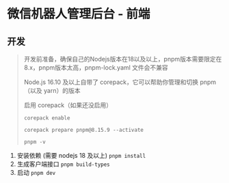 # 微信机器人管理后台 - 前端

## 开发

> 开发前准备，确保自己的Nodejs版本在18以及以上，pnpm版本需要限定在8.x，pnpm版本太高，pnpm-lock.yaml 文件会不兼容
>
> Node.js 16.10 及以上自带了 corepack，它可以帮助你管理和切换 pnpm（以及 yarn）的版本
>
> 启用 corepack（如果还没启用）
>
> `corepack enable`
>
> `corepack prepare pnpm@8.15.9 --activate`
>
> `pnpm -v`

1. 安装依赖 (需要 nodejs 18 及以上) `pnpm install`
2. 生成客户端接口 `pnpm build-types`
3. 启动 `pnpm dev`
